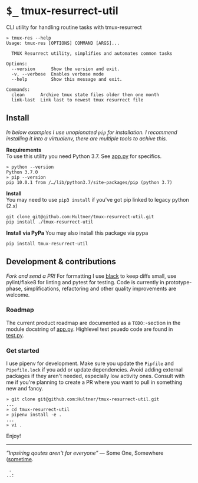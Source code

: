 # <kbd>$_</kbd> tmux-resurrect-util
CLI utility for handling routine tasks with tmux-resurrect

```shell
» tmux-res --help
Usage: tmux-res [OPTIONS] COMMAND [ARGS]...

  TMUX Resurrect utility, simplifies and automates common tasks

Options:
  --version      Show the version and exit.
  -v, --verbose  Enables verbose mode
  --help         Show this message and exit.

Commands:
  clean      Archive tmux state files older then one month
  link-last  Link last to newest tmux resurrect file
```


## Install
*In below examples I use unopionated `pip` for installation. I recommend installing it into a virtualenv, there are multiple tools to achive this.*

**Requirements**  
To use this utility you need Python 3.7. See [app.py](app.py) for specifics.
```shell
» python --version
Python 3.7.0
» pip --version
pip 10.0.1 from /…/lib/python3.7/site-packages/pip (python 3.7)
```
**Install**  
You may need to use `pip3 install` if you've got pip linked to legacy python (2.x)
```shell
git clone git@github.com:Hultner/tmux-resurrect-util.git
pip install ./tmux-resurrect-util
```

**Install via PyPa**
You may also install this package via pypa
```shell
pip install tmux-resurrect-util
```

## Development & contributions
*Fork and send a PR!*
For formatting I use [black](https://github.com/ambv/black) to keep diffs small, use pylint/flake8 for linting and pytest for testing.
Code is currently in prototype-phase, simplifications, refactoring and other quality improvements are welcome.

### Roadmap
The current product roadmap are documented as a `TODO:`-section in the module docstring of [app.py](app.py). Highlevel test psuedo code are found in [test.py](test.py).

### Get started
I use pipenv for development. Make sure you update the `Pipfile` and `Pipefile.lock` if you add or update dependencies.
Avoid adding external packages if they aren't needed, especially low activity ones. 
Consult with me if you're planning to create a PR where you want to pull in something new and fancy.
```shell
» git clone git@github.com:Hultner/tmux-resurrect-util.git
...
» cd tmux-resurrect-util
» pipenv install -e .
...
» vi .
```
Enjoy!

---
*”Inpsiring qoutes aren't for everyone”* — Some One, Somewhere ([sometime](javascript:alert("Hi")).

```
 .
..:
```
